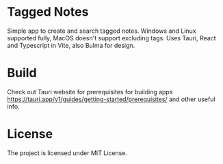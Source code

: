 # Tagged Notes

Simple app to create and search tagged notes. Windows and Linux supported fully, MacOS doesn't support excluding tags.
Uses Tauri, React and Typescript in Vite, also Bulma for design.

# Build

Check out Tauri website for prerequisites for building apps https://tauri.app/v1/guides/getting-started/prerequisites/ and other useful info.

# License

The project is licensed under MIT License.
